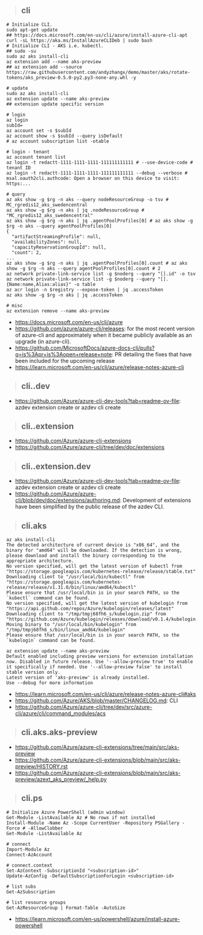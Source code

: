 > ## cli

```
# Initialize CLI.
sudo apt-get update
## https://docs.microsoft.com/en-us/cli/azure/install-azure-cli-apt
curl -sL https://aka.ms/InstallAzureCLIDeb | sudo bash
# Initialize CLI - AKS i.e. kubectl.
## sudo -su
sudo az aks install-cli
az extension add --name aks-preview
## az extension add --source https://raw.githubusercontent.com/andyzhangx/demo/master/aks/rotate-tokens/aks_preview-0.5.0-py2.py3-none-any.whl -y

# update
sudo az aks install-cli
az extension update --name aks-preview
## extension update specific version

# login
az login
subId=
az account set -s $subId
az account show -s $subId --query isDefault
# az account subscription list -otable

# login - tenant
az account tenant list
az login -t redactt-1111-1111-1111-111111111111 # --use-device-code # tenant ID
az login -t redactt-1111-1111-1111-111111111111 --debug --verbose # msal.oauth2cli.authcode: Open a browser on this device to visit: https:...

# query
az aks show -g $rg -n aks --query nodeResourceGroup -o tsv # MC_rgredis12_aks_swedencentral
az aks show -g $rg -n aks | jq .nodeResourceGroup # "MC_rgredis12_aks_swedencentral"
az aks show -g $rg -n aks | jq .agentPoolProfiles[0] # az aks show -g $rg -n aks --query agentPoolProfiles[0]
{
  "artifactStreamingProfile": null,
  "availabilityZones": null,
  "capacityReservationGroupId": null,
  "count": 2,
...
az aks show -g $rg -n aks | jq .agentPoolProfiles[0].count # az aks show -g $rg -n aks --query agentPoolProfiles[0].count # 2
az network private-link-service list -g $noderg --query "[].id" -o tsv
az network private-link-service list -g $noderg --query "[].{Name:name,Alias:alias}" -o table
az acr login -n $registry --expose-token | jq .accessToken
az aks show -g $rg -n aks | jq .accessToken

# misc
az extension remove --name aks-preview
```

- https://docs.microsoft.com/en-us/cli/azure
- https://github.com/azure/azure-cli/releases: for the most recent version of azure-cli and approximately when it became publicly available as an upgrade (in azure-cli).
- https://github.com/MicrosoftDocs/azure-docs-cli/pulls?q=is%3Apr+is%3Aopen+release+note: PR detailing the fixes that have been included for the upcoming release
- https://learn.microsoft.com/en-us/cli/azure/release-notes-azure-cli

> ## cli..dev
- https://github.com/Azure/azure-cli-dev-tools?tab=readme-ov-file: azdev extension create or azdev cli create <module-name>

> ## cli..extension
- https://github.com/Azure/azure-cli-extensions
- https://github.com/Azure/azure-cli/tree/dev/doc/extensions

> ## cli..extension.dev
- https://github.com/Azure/azure-cli-dev-tools?tab=readme-ov-file: azdev extension create or azdev cli create <module-name>
- https://github.com/Azure/azure-cli/blob/dev/doc/extensions/authoring.md: Development of extensions have been simplified by the public release of the azdev CLI.

> ## cli.aks

```
az aks install-cli
The detected architecture of current device is "x86_64", and the binary for "amd64" will be downloaded. If the detection is wrong, please download and install the binary corresponding to the appropriate architecture.
No version specified, will get the latest version of kubectl from "https://storage.googleapis.com/kubernetes-release/release/stable.txt"
Downloading client to "/usr/local/bin/kubectl" from "https://storage.googleapis.com/kubernetes-release/release/v1.31.0/bin/linux/amd64/kubectl"
Please ensure that /usr/local/bin is in your search PATH, so the `kubectl` command can be found.
No version specified, will get the latest version of kubelogin from "https://api.github.com/repos/Azure/kubelogin/releases/latest"
Downloading client to "/tmp/tmpj68fh6_s/kubelogin.zip" from "https://github.com/Azure/kubelogin/releases/download/v0.1.4/kubelogin.zip"
Moving binary to "/usr/local/bin/kubelogin" from "/tmp/tmpj68fh6_s/bin/linux_amd64/kubelogin"
Please ensure that /usr/local/bin is in your search PATH, so the `kubelogin` command can be found.

az extension update --name aks-preview
Default enabled including preview versions for extension installation now. Disabled in future release. Use '--allow-preview true' to enable it specifically if needed. Use '--allow-preview false' to install stable version only.
Latest version of 'aks-preview' is already installed.
Use --debug for more information
```

- https://learn.microsoft.com/en-us/cli/azure/release-notes-azure-cli#aks
- https://github.com/Azure/AKS/blob/master/CHANGELOG.md: CLI
- https://github.com/Azure/azure-cli/tree/dev/src/azure-cli/azure/cli/command_modules/acs

> ## cli.aks.aks-preview
- https://github.com/Azure/azure-cli-extensions/tree/main/src/aks-preview
- https://github.com/Azure/azure-cli-extensions/blob/main/src/aks-preview/HISTORY.rst
- https://github.com/Azure/azure-cli-extensions/blob/main/src/aks-preview/azext_aks_preview/_help.py

> ## cli.ps

```
# Initialize Azure PowerShell (admin window)
Get-Module -ListAvailable Az # No rows if not installed
Install-Module -Name Az -Scope CurrentUser -Repository PSGallery -Force # -AllowClobber
Get-Module -ListAvailable Az

# connect
Import-Module Az
Connect-AzAccount

# connect.context
Set-AzContext -SubscriptionId "<subscription-id>"
Update-AzConfig -DefaultSubscriptionForLogin <subscription-id>

# list subs
Get-AzSubscription

# list resource groups
Get-AzResourceGroup | Format-Table -AutoSize
```

- https://learn.microsoft.com/en-us/powershell/azure/install-azure-powershell
